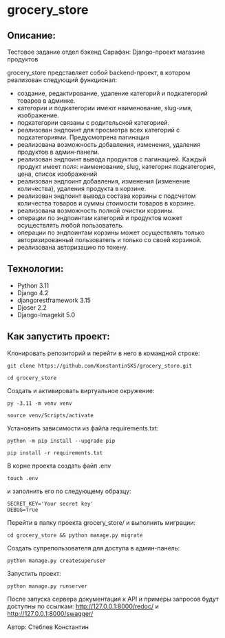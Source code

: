 # grocery_store

## Описание:
Тестовое задание отдел бэкенд Сарафан:
Django-проект магазина продуктов 

grocery_store представляет собой backend-проект, в котором реализован следующий функционал:
- создание, редактирование, удаление категорий и подкатегорий товаров в админке.
- категории и подкатегории имеют наименование, slug-имя, изображение.
- подкатегории связаны с родительской категорией.
- реализован эндпоинт для просмотра всех категорий с подкатегориями. Предусмотрена пагинация
- реализована возможность добавления, изменения, удаления продуктов в админ-панели.
- реализован эндпоинт вывода продуктов с пагинацией. Каждый продукт имеет поля: наименование, slug, категория подкатегория, цена, список изображений
- реализован эндпоинт добавления, изменения (изменение количества), удаления продукта в корзине.
- реализован эндпоинт вывода  состава корзины с подсчетом количества товаров и суммы стоимости товаров в корзине.
- реализована возможность полной очистки корзины.
- операции по эндпоинтам категорий и продуктов может осуществлять любой пользователь.
- операции по эндпоинтам корзины может осуществлять только авторизированный пользователь и только со своей корзиной.
- реализована авторизацию по токену.

## Технологии:
- Python 3.11
- Django 4.2
- djangorestframework 3.15
- Djoser 2.2
- Django-Imagekit 5.0

## Как запустить проект:
Клонировать репозиторий и перейти в него в командной строке:
```
git clone https://github.com/KonstantinSKS/grocery_store.git
```
```
cd grocery_store
```
Cоздать и активировать виртуальное окружение:
```
py -3.11 -m venv venv
```
```
source venv/Scripts/activate
```
Установить зависимости из файла requirements.txt:
```
python -m pip install --upgrade pip
```
```
pip install -r requirements.txt
```
В корне проекта создать файл .env
```
touch .env
```
и заполнить его по следующему образцу:
```
SECRET_KEY='Your secret key'
DEBUG=True
```
Перейти в папку проекта grocery_store/ и выполнить миграции:
```
cd grocery_store && python manage.py migrate
```
Создать супрепользователя для доступа в админ-панель:
```
python manage.py createsuperuser
```
Запустить проект:
```
python manage.py runserver
```

После запуска сервера документация к API и примеры запросов будут доступны по ссылкам:
http://127.0.0.1:8000/redoc/
и
http://127.0.0.1:8000/swagger/



Автор: Стеблев Константин

